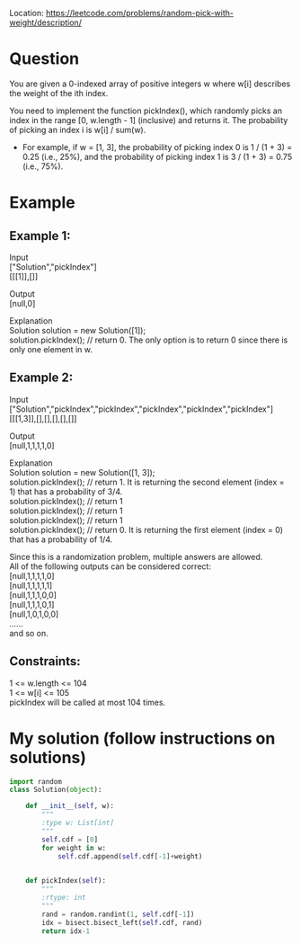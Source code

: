 Location: https://leetcode.com/problems/random-pick-with-weight/description/
# Question
You are given a 0-indexed array of positive integers w where w[i] describes the weight of the ith index.

You need to implement the function pickIndex(), which randomly picks an index in the range [0, w.length - 1] (inclusive) and returns it. The probability of picking an index i is w[i] / sum(w).

- For example, if w = [1, 3], the probability of picking index 0 is 1 / (1 + 3) = 0.25 (i.e., 25%), and the probability of picking index 1 is 3 / (1 + 3) = 0.75 (i.e., 75%).

# Example

## Example 1:

Input\
["Solution","pickIndex"]\
[[[1]],[]]

Output\
[null,0]

Explanation\
Solution solution = new Solution([1]);\
solution.pickIndex(); // return 0. The only option is to return 0 since there is only one element in w.
## Example 2:

Input\
["Solution","pickIndex","pickIndex","pickIndex","pickIndex","pickIndex"]\
[[[1,3]],[],[],[],[],[]]

Output\
[null,1,1,1,1,0]

Explanation\
Solution solution = new Solution([1, 3]);\
solution.pickIndex(); // return 1. It is returning the second element (index = 1) that has a probability of 3/4.\
solution.pickIndex(); // return 1\
solution.pickIndex(); // return 1\
solution.pickIndex(); // return 1\
solution.pickIndex(); // return 0. It is returning the first element (index = 0) that has a probability of 1/4.

Since this is a randomization problem, multiple answers are allowed.\
All of the following outputs can be considered correct:\
[null,1,1,1,1,0]\
[null,1,1,1,1,1]\
[null,1,1,1,0,0]\
[null,1,1,1,0,1]\
[null,1,0,1,0,0]\
......\
and so on.


## Constraints:

1 <= w.length <= 104\
1 <= w[i] <= 105\
pickIndex will be called at most 104 times.
 

# My solution (follow instructions on solutions)
```python
import random
class Solution(object):

    def __init__(self, w):
        """
        :type w: List[int]
        """
        self.cdf = [0]
        for weight in w:
            self.cdf.append(self.cdf[-1]+weight)
        

    def pickIndex(self):
        """
        :rtype: int
        """
        rand = random.randint(1, self.cdf[-1])
        idx = bisect.bisect_left(self.cdf, rand)
        return idx-1
        
```
